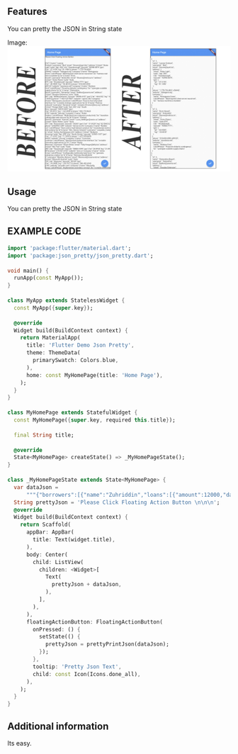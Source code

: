 

## Features

You can pretty the JSON in String state

Image:
![MarineGEO circle logo](https://raw.githubusercontent.com/Usmoxan/usmoxan.github.io/main/example_image.jpg "MarineGEO logo")



## Usage

You can pretty the JSON in String state

## EXAMPLE CODE

```dart
import 'package:flutter/material.dart';
import 'package:json_pretty/json_pretty.dart';

void main() {
  runApp(const MyApp());
}

class MyApp extends StatelessWidget {
  const MyApp({super.key});

  @override
  Widget build(BuildContext context) {
    return MaterialApp(
      title: 'Flutter Demo Json Pretty',
      theme: ThemeData(
        primarySwatch: Colors.blue,
      ),
      home: const MyHomePage(title: 'Home Page'),
    );
  }
}

class MyHomePage extends StatefulWidget {
  const MyHomePage({super.key, required this.title});

  final String title;

  @override
  State<MyHomePage> createState() => _MyHomePageState();
}

class _MyHomePageState extends State<MyHomePage> {
  var dataJson =
      """{"borrowers":[{"name":"Zuhriddin","loans":[{"amount":12000,"dateBorrowed":"_dateBorrowed","datePaid":"_datePaid"},{"amount":5000,"dateBorrowed":"2022","datePaid":"232323"}]},{"name":"Usmoxan","loans":[{"amount":122000,"dateBorrowed":"_dateBorrowed","datePaid":"_datePaid"},{"amount":200,"dateBorrowed":"2022","datePaid":"232323"}]}]}""";
  String prettyJson = 'Please Click Floating Action Button \n\n\n';
  @override
  Widget build(BuildContext context) {
    return Scaffold(
      appBar: AppBar(
        title: Text(widget.title),
      ),
      body: Center(
        child: ListView(
          children: <Widget>[
            Text(
              prettyJson + dataJson,
            ),
          ],
        ),
      ),
      floatingActionButton: FloatingActionButton(
        onPressed: () {
          setState(() {
            prettyJson = prettyPrintJson(dataJson);
          });
        },
        tooltip: 'Pretty Json Text',
        child: const Icon(Icons.done_all),
      ),
    );
  }
}

```

## Additional information

Its easy.